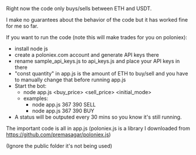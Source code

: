 Right now the code only buys/sells between ETH and USDT.

I make no guarantees about the behavior of the code but it has worked fine for me so far.

If you want to run the code (note this will make trades for you on poloniex):

* install node js
* create a poloniex.com account and generate API keys there
* rename sample_api_keys.js to api_keys.js and place your API keys in there
* "const quantity" in app.js is the amount of ETH to buy/sell and you have to manually change that before running app.js
* Start the bot:
  * node app.js <buy_price> <sell_price> <initial_mode>
  * examples:
    * node app.js 367 390 SELL
    * node app.js 367 390 BUY
* A status will be outputed every 30 mins so you know it's still running.


The important code is all in app.js (poloniex.js is a library I downloaded from https://github.com/premasagar/poloniex.js)

(Ignore the public folder it's not being used)
